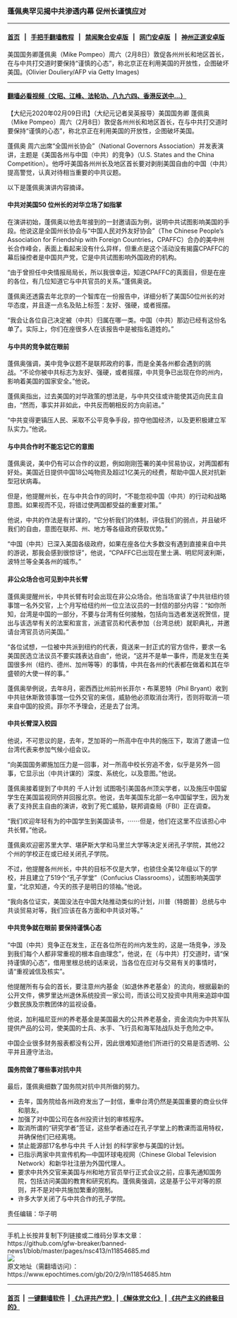 ### 蓬佩奥罕见揭中共渗透内幕 促州长谨慎应对
------------------------

#### [首页](https://github.com/gfw-breaker/banned-news1/blob/master/README.md) &nbsp;&nbsp;|&nbsp;&nbsp; [手把手翻墙教程](https://github.com/gfw-breaker/guides/wiki) &nbsp;&nbsp;|&nbsp;&nbsp; [禁闻聚合安卓版](https://github.com/gfw-breaker/bn-android) &nbsp;&nbsp;|&nbsp;&nbsp; [网门安卓版](https://github.com/oGate2/oGate) &nbsp;&nbsp;|&nbsp;&nbsp; [神州正道安卓版](https://github.com/SzzdOgate/update) 



<div><img alt="" class="aligncenter wp-post-image" src="https://i.epochtimes.com/assets/uploads/2020/01/US-IRAN-POLITICS-POMPEO-594x400.jpg"/>
<div class="red16 caption">
 美国国务卿蓬佩奥（Mike Pompeo）周六（2月8日）敦促各州州长和地区首长，在与中共打交道时要保持“谨慎的心态”，称北京正在利用美国的开放性，企图破坏美国。(Olivier Douliery/AFP via Getty Images)
</div>
</div><hr/>

#### [翻墙必看视频（文昭、江峰、法轮功、八九六四、香港反送中...）](https://github.com/gfw-breaker/banned-news1/blob/master/pages/link3.md)

<div><p>
 【大纪元2020年02月09日讯】（大纪元记者吴英报导）美国国务卿
 <ok href="https://www.epochtimes.com/gb/tag/%E8%93%AC%E4%BD%A9%E5%A5%A5.html">
  蓬佩奥
 </ok>
 （Mike Pompeo）周六（2月8日）敦促各州州长和地区首长，在与中共打交道时要保持“谨慎的心态”，称北京正在利用美国的开放性，企图破坏美国。
</p>
<p>
 <ok href="https://www.epochtimes.com/gb/tag/%E8%93%AC%E4%BD%A9%E5%A5%A5.html">
  蓬佩奥
 </ok>
 周六出席“全国州长协会”（National Governors Association）并发表演讲，主题是《美国各州与中国（中共）的竞争》（U.S. States and the China Competition）。他呼吁美国各州州长及地区首长要对剥削美国自由的中国（中共）提高警觉，认真对待相当重要的中共议题。
</p>
<p>
 以下是蓬佩奥演讲内容摘译。
</p>
<h4>
 <strong>
  中共对美国50
 </strong>
 <strong>
  位州长的对华立场了如指掌
 </strong>
</h4>
<p>
 在演讲初始，蓬佩奥以他去年接到的一封邀请函为例，说明中共试图影响美国的手段。他说这是全国州长协会与“中国人民对外友好协会”（The Chinese People’s Association for Friendship with Foreign Countries，CPAFFC）合办的美中州长合作峰会，表面上看起来没有什么异样，但重点是这个活动没有揭露CPAFFC的幕后操控者是中国共产党，它是中共试图影响外国政府的机构。
</p>
<p>
 “由于曾担任中央情报局局长，所以我很幸运，知道CPAFFC的真面目，但是在座的各位，有几位知道它与中共官员的关系。”蓬佩奥说。
</p>
<p>
 蓬佩奥还透露去年北京的一个智库在一份报告中，详细分析了美国50位州长的对华态度，并且逐一点名及贴上标签：友好、强硬，或者摇摆。
</p>
<p>
 “我会让各位自己决定被（中共）归属在哪一类。中国（中共）那边已经有这份名单了。实际上，你们在座很多人在该报告中是被指名道姓的。”
</p>
<h4>
 <strong>
  与中共的竞争就在眼前
 </strong>
</h4>
<p>
 蓬佩奥强调，美中竞争议题不是联邦政府的事，而是全美各州都会遇到的挑战。“不论你被中共标志为友好、强硬，或者摇摆，中共竞争已出现在你的州内，影响着美国的国家安全。”他说。
</p>
<p>
 蓬佩奥指出，过去美国的对华政策的想法是，与中共交往或许能使其迈向民主自由，“然而，事实并非如此，中共反而朝相反的方向前进。”
</p>
<p>
 “中共变得更镇压人民、采取不公平竞争手段，掠夺他国经济，以及更积极建立军队实力。”他说。
</p>
<h4>
 <strong>
  与中共合作时不能忘记它的意图
 </strong>
</h4>
<p>
 蓬佩奥说，美中仍有可以合作的议题，例如刚刚签署的美中贸易协议，对两国都有好处。美国近日提供中国18公吨物资及超过1亿美元的经费，帮助中国人民对抗新型冠状病毒。
</p>
<p>
 但是，他提醒州长，在与中共合作的同时，“不能忽视中国（中共）的行动和战略意图。如果视而不见，将错过使两国都受益的重要对策。”
</p>
<p>
 他说，中共的作法是有计谋的，“它分析我们的体制，评估我们的弱点，并且破坏我们的自由，意图在联邦、州、地方等各级政府获取优势。”
</p>
<p>
 “中国（中共）已深入美国各级政府，如果在座各位大多数没有遇到直接来自中共的游说，那我会感到很惊讶”，他说，“CPAFFC已出现在里士满、明尼阿波利斯，波特兰等全美各州的城市。”
</p>
<h4>
 <strong>
  非公众场合也可见到中共长臂
 </strong>
</h4>
<p>
 蓬佩奥提醒州长，中共长臂有时会出现在非公众场合。他当场宣读了中共驻纽约领事馆一名外交官，上个月写给纽约州一位立法议员的一封信的部分内容：“如你所知，台湾是中国的一部分，不要与台湾有任何接触，包括向当选者发送祝贺信，提出与该选举有关的法案和宣言，派遣官员和代表参加（台湾总统）就职典礼，并邀请台湾官员访问美国。”
</p>
<p>
 “各位试想，一位被中共派到纽约的代表，竟送来一封正式的官方信件，要求一名美国民选立法议员不要实践表达自由”，他说，“这并不是单一事件，而是发生在美国很多州（纽约、德州、加州等等）的事情，中共在各州的代表都在做着和其在华盛顿的大使一样的事。”
</p>
<p>
 蓬佩奥举例说，去年8月，密西西比州前州长菲尔・布莱恩特（Phil Bryant）收到中共驻休斯敦领事馆一位外交官的来信，威胁他必须取消台湾行，否则将取消一项来自中国的投资。菲尔不予理会，还是去了台湾。
</p>
<h4>
 <strong>
  中共长臂深入校园
 </strong>
</h4>
<p>
 他说，不可思议的是，去年，芝加哥的一所高中在中共的施压下，取消了邀请一位台湾代表来参加气候小组会议。
</p>
<p>
 “向美国国务卿施加压力是一回事，对一所高中校长穷追不舍，似乎是另外一回事，它显示出（中共计谋的）深度、系统化，以及意图。”他说。
</p>
<p>
 蓬佩奥接着提到了中共的
 <ok href="https://www.epochtimes.com/gb/tag/%E5%8D%83%E4%BA%BA%E8%AE%A1%E5%88%92.html">
  千人计划
 </ok>
 试图吸引美国各州顶尖学者，以及施压中国留学生在美国监视同侪并回报北京。他说，去年美国东北部一名中国留学生，因为发表了支持民主自由的演讲，收到了死亡威胁，联邦调查局（FBI）正在调查。
</p>
<p>
 “我们欢迎年轻有为的中国学生到美国读书，⋯⋯但是，他们在这里不应该担心中共长臂。”他说。
</p>
<p>
 蓬佩奥欢迎密苏里大学、堪萨斯大学和马里兰大学等决定关闭孔子学院，其他22个州的学校正在或已经关闭孔子学院。
</p>
<p>
 不过，他提醒各州州长，中共的目标不仅是大学，也锁住全美12年级以下的学校，并且建立了519个“孔子学堂”（Confucius Classrooms），试图影响美国学童，“北京知道，今天的孩子是明日的领袖。”他说。
</p>
<p>
 “我向各位证实，美国没法在中国大陆推动类似的计划，川普（特朗普）总统与中共谈贸易对等，我们应该在各方面和中共谈对等。”
</p>
<h4>
 <strong>
  中共竞争就在眼前
 </strong>
 <strong>
  要保持谨慎心态
 </strong>
</h4>
<p>
 “中国（中共）竞争正在发生，正在各位所在的州内发生的，这是一场竞争，涉及到我们每个人都非常重视的根本自由理念”，他说，在（与中共）打交道时，请“保持谨慎的心态”，借用里根总统的话来说，当各位在应对与交易有关的事情时，请“重视诚信及核实”。
</p>
<p>
 他提醒所有与会的首长，要注意州内基金（如退休养老基金）的流向，根据最新的公开文件，佛罗里达州退休系统投资一家公司，而该公司又投资中共用来追踪中国少数民族及宗教团体的监视设备。
</p>
<p>
 他说，加利福尼亚州的养老基金是美国最大的公共养老基金，资金流向为中共军队提供产品的公司，使美国的士兵、水手、飞行员和海军陆战队处于危险之中。
</p>
<p>
 中国企业很多财务报表都没有公开，因此很难知道他们所进行的交易是否透明、公平并且遵守法治。
</p>
<h4>
 <strong>
  国务院做了哪些事对抗中共
 </strong>
</h4>
<p>
 最后，蓬佩奥细数了国务院对抗中共所做的努力。
</p>
<ul>
 <li>
  去年，国务院给各州政府发出了一封信，重申台湾仍然是美国重要的商业伙伴和朋友。
 </li>
 <li>
  加强了对中国公司在各州投资计划的审核程序。
 </li>
 <li>
  取消所谓的“研究学者”签证，这些学者通过在孔子学堂上的教课而滥用特权，并确保他们已经离境。
 </li>
 <li>
  禁止能源部17名参与中共
  <ok href="https://www.epochtimes.com/gb/tag/%E5%8D%83%E4%BA%BA%E8%AE%A1%E5%88%92.html">
   千人计划
  </ok>
  的科学家参与美国的计划。
 </li>
 <li>
  已指示两家中共宣传机构—中国环球电视网（Chinese Global Television Network）和新华社注册为外国代理人。
 </li>
 <li>
  要求中共外交官来美国与州和地方官员举行正式会议之前，应事先通知国务院，包括访问美国的教育和研究机构。蓬佩奥强调，这是基于公平对等的原则，并不是对中共施加繁重的限制。
 </li>
 <li>
  许多大学关闭了与中共合作的孔子学院。
 </li>
</ul>
<p>
</p>
<p>
 责任编辑：华子明
</p>
</div>
<hr/>
手机上长按并复制下列链接或二维码分享本文章：<br/>
https://github.com/gfw-breaker/banned-news1/blob/master/pages/nsc413/n11854685.md <br/>
<a href='https://github.com/gfw-breaker/banned-news1/blob/master/pages/nsc413/n11854685.md'><img src='https://github.com/gfw-breaker/banned-news1/blob/master/pages/nsc413/n11854685.md.png'/></a> <br/>
原文地址（需翻墙访问）：https://www.epochtimes.com/gb/20/2/9/n11854685.htm


------------------------
#### [首页](https://github.com/gfw-breaker/banned-news1/blob/master/README.md) &nbsp;|&nbsp; [一键翻墙软件](https://github.com/gfw-breaker/nogfw/blob/master/README.md) &nbsp;| [《九评共产党》](https://github.com/gfw-breaker/9ping.md/blob/master/README.md#九评之一评共产党是什么) | [《解体党文化》](https://github.com/gfw-breaker/jtdwh.md/blob/master/README.md) | [《共产主义的终极目的》](https://github.com/gfw-breaker/gczydzjmd.md/blob/master/README.md)


<img src='http://gfw-breaker.win/banned-news/pages/nsc413/n11854685.md' width='0px' height='0px'/>